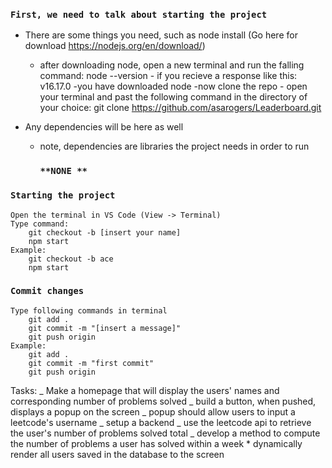 ### `First, we need to talk about starting the project`

- There are some things you need, such as node install (Go here for download https://nodejs.org/en/download/)
  - after downloading node, open a new terminal and run the falling command: node --version - if you recieve a response like this: v16.17.0
    -you have downloaded node
    -now clone the repo - open your terminal and past the following command in the directory of your choice: git clone https://github.com/asarogers/Leaderboard.git

- Any dependencies will be here as well
  - note, dependencies are libraries the project needs in order to run
    ### `**NONE **`

### `Starting the project`
    Open the terminal in VS Code (View -> Terminal)
    Type command:
        git checkout -b [insert your name]
        npm start
    Example:
        git checkout -b ace
        npm start 
    
### `Commit changes`
    Type following commands in terminal
        git add .
        git commit -m "[insert a message]"
        git push origin
    Example:
        git add .
        git commit -m "first commit"
        git push origin

Tasks:
_ Make a homepage that will display the users' names and corresponding number of problems solved
_ build a button, when pushed, displays a popup on the screen
_ popup should allow users to input a leetcode's username
_ setup a backend
_ use the leetcode api to retrieve the user's number of problems solved total
_ develop a method to compute the number of problems a user has solved within a week \* dynamically render all users saved in the database to the screen

